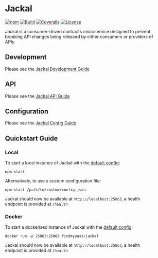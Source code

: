 # Jackal

[![npm](https://img.shields.io/npm/v/jackal.svg)](https://www.npmjs.com/package/jackal)
[![Build](https://img.shields.io/travis/findmypast-oss/jackal.svg)](https://travis-ci.org/findmypast-oss/jackal)
[![Coveralls](https://img.shields.io/coveralls/findmypast-oss/jackal.svg)](https://coveralls.io/github/findmypast-oss/jackal)
[![License](https://img.shields.io/github/license/findmypast-oss/jackal.svg)](https://github.com/findmypast-oss/jackal/blob/master/LICENSE)

Jackal is a consumer-driven contracts microservice designed to prevent breaking API changes being released by either consumers or providers of APIs.

## Development

Please see the [Jackal Development Guide](./docs/development.md)

## API

Please see the [Jackal API Guide](./docs/api.md)

## Configuration

Please see the [Jackal Config Guide](./docs/config.md)

## Quickstart Guide

### Local

To start a local instance of Jackal with the [default config](./examples/config.json):

```
npm start
```

Alternatively, to use a custom configuration file:

```
npm start /path/to/custom/config.json
```

Jackal should now be available at `http://localhost:25863`, a health endpoint is provided at `/health`

### Docker

To start a dockerised instance of Jackal with the [default config](./examples/config.json):

```
docker run -p 25863:25863 findmypast/jackal
```

Jackal should now be available at `http://localhost:25863`, a health endpoint is provided at `/health`

